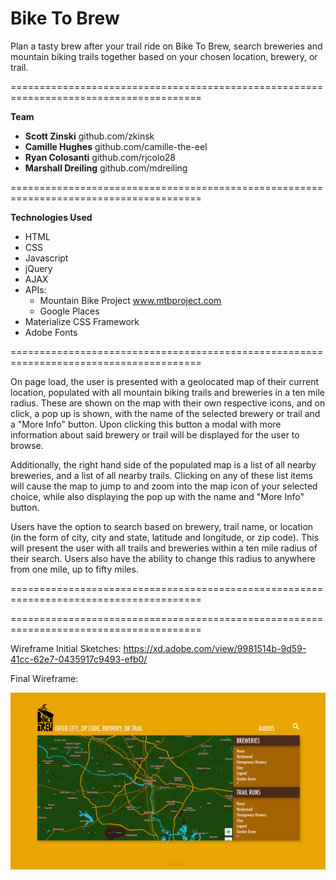 # Bike To Brew

Plan a tasty brew after your trail ride on Bike To Brew, search breweries and mountain biking trails together based on your chosen location, brewery, or trail.

=======================================================================================

**Team**
- **Scott Zinski** github.com/zkinsk
- **Camille Hughes** github.com/camille-the-eel
- **Ryan Colosanti** github.com/rjcolo28
- **Marshall Dreiling** github.com/mdreiling

=======================================================================================

**Technologies Used**
- HTML
- CSS
- Javascript
- jQuery
- AJAX
- APIs: 
    - Mountain Bike Project www.mtbproject.com
    - Google Places
- Materialize CSS Framework
- Adobe Fonts

=======================================================================================

On page load, the user is presented with a geolocated map of their current location, populated with all mountain biking trails and breweries in a ten mile radius. These are shown on the map with their own respective icons, and on click, a pop up is shown, with the name of the selected brewery or trail and a "More Info" button. Upon clicking this button a modal with more information about said brewery or trail will be displayed for the user to browse.

Additionally, the right hand side of the populated map is a list of all nearby breweries, and a list of all nearby trails. Clicking on any of these list items will cause the map to jump to and zoom into the map icon of your selected choice, while also displaying the pop up with the name and "More Info" button.

Users have the option to search based on brewery, trail name, or location (in the form of city, city and state, latitude and longitude, or zip code). This will present the user with all trails and breweries within a ten mile radius of their search. Users also have the ability to change this radius to anywhere from one mile, up to fifty miles.

=======================================================================================


=======================================================================================

Wireframe Initial Sketches: https://xd.adobe.com/view/9981514b-9d59-41cc-62e7-0435917c9493-efb0/

Final Wireframe: 

![Final Wireframe](assets/mockups/final_wireframe.png)
